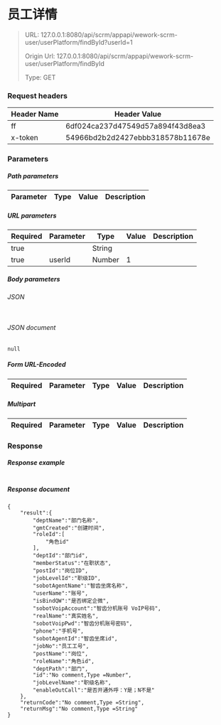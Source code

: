 # 员工详情

> URL: 127.0.0.1:8080/api/scrm/appapi/wework-scrm-user/userPlatform/findById?userId=1
>
> Origin Url: 127.0.0.1:8080/api/scrm/appapi/wework-scrm-user/userPlatform/findById
>
> Type: GET


### Request headers

|Header Name| Header Value|
|---------|------|
|ff|6df024ca237d47549d57a894f43d8ea3|
|x-token|54966bd2b2d2427ebbb318578b11678e|

### Parameters

##### Path parameters

| Parameter | Type | Value | Description |
|---------|------|------|------------|


##### URL parameters

|Required| Parameter | Type | Value | Description |
|---------|---------|------|------|------------|
|true||String|||
|true|userId|Number|1||


##### Body parameters

###### JSON

```

```

###### JSON document

```
null
```


##### Form URL-Encoded
|Required| Parameter | Type | Value | Description |
|---------|---------|------|------|------------|


##### Multipart
|Required | Parameter | Type | Value | Description |
|---------|---------|------|------|------------|


### Response

##### Response example

```

```

##### Response document
```
{
	"result":{
		"deptName":"部门名称",
		"gmtCreated":"创建时间",
		"roleId":[
			"角色id"
		],
		"deptId":"部门id",
		"memberStatus":"在职状态",
		"postId":"岗位ID",
		"jobLevelId":"职级ID",
		"sobotAgentName":"智齿坐席名称",
		"userName":"账号",
		"isBindQW":"是否绑定企微",
		"sobotVoipAccount":"智齿分机账号 VoIP号码",
		"realName":"真实姓名",
		"sobotVoipPwd":"智齿分机账号密码",
		"phone":"手机号",
		"sobotAgentId":"智齿坐席id",
		"jobNo":"员工工号",
		"postName":"岗位",
		"roleName":"角色id",
		"deptPath":"部门",
		"id":"No comment,Type =Number",
		"jobLevelName":"职级名称",
		"enableOutCall":"是否开通外呼：Y是；N不是"
	},
	"returnCode":"No comment,Type =String",
	"returnMsg":"No comment,Type =String"
}
```


